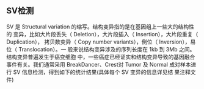 ## SV检测
SV 是 Structural variation 的缩写。结构变异指的是在基因组上一些大的结构性的
变异，比如大片段丢失（ Deletion），大片段插入（ Insertion），大片段重复（ Duplication），
拷贝数变异（ Copy number variants），倒位（ Inversion），易位（ Translocation）。一
般来说结构变异涉及的序列长度在 1kb 到 3Mb 之间。结构变异普遍发生于癌变细胞
中，一些癌症已经证实和结构变异导致的基因融合事件有关。我们通常采用
BreakDancer、Crest对 Tumor 及 Normal
成对样本进行 SV 信息检测，得到如下的统计结果(具体每个 SV 变异的信息详见结
果注释文件)

